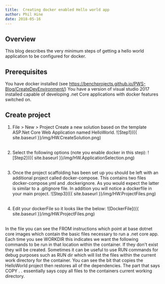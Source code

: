 ```yaml
---
title:  Creating docker enabled Hello world app
author: Phil Hine
date: 2018-05-16
--- 
```


## Overview
This blog describes the very minimum steps of getting a hello world application to be configured for docker.

## Prerequisites
You have docker installed (see https://benchprojects.github.io/PWS-Blog/CreateDevEnvironment/)
You have a version of visual studio 2017 installed capable of developing .net Core applications with docker features switched on.

## Create project
1) File > New > Project 
Create a new solution based on the template ASP.Net Core Web Application named HelloWorld.
![Step1]({{ site.baseurl }}/img/HW.CreateSolution.png)<br/><br/>

2) Select the following options (note you enable docker in this step):
![Step2]({{ site.baseurl }}/img/HW.ApplicationSelection.png)<br/><br/>

3) Once the project scaffolding has been set up you should be left with an additional project called docker-compose. This contains two files docker-compose.yml and .dockerignore. As you would expect the latter is similar to a .gitignore file. In addition you will notice a dockerfile in your main project. 
![Step3]({{ site.baseurl }}/img/HW.ProjectFiles.png)<br/><br/>

4) Edit your dockerFile so it looks like the below:
![DockerFile]({{ site.baseurl }}/img/HW.ProjectFiles.png)<br/><br/>

In the file you can see the FROM instructions which point at base dotnet core images which contain the basic files necessary to run a .net core app. Each time you see WORKDIR this indicates we want the following commands to be run in that location within the container. If they don't exist they will be created. Sometimes it can be useful to use RUN commands for debug purposes such as RUN dir which will list the files within the current work directory for the container. You can see the bit that copies the HelloWorld project then restores all of the dependencies. The part that says COPY . . essentially says copy all files to the containers current working directory.







